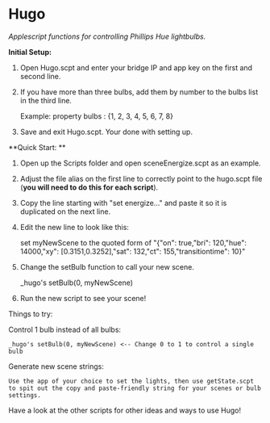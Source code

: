Hugo
====

*Applescript functions for controlling Phillips Hue lightbulbs.*

**Initial Setup:**

1. Open Hugo.scpt and enter your bridge IP and app key on the first and second line. 

2. If you have more than three bulbs, add them by number to the bulbs list in the third line. 

	Example: property bulbs : {1, 2, 3, 4, 5, 6, 7, 8}

3. Save and exit Hugo.scpt. Your done with setting up. 

**Quick Start: **

1. Open up the Scripts folder and open sceneEnergize.scpt as an example. 

2. Adjust the file alias on the first line to correctly point to the hugo.scpt file (**you will need to do this for each script**).

3. Copy the line starting with "set energize..." and paste it so it is duplicated on the next line.

4. Edit the new line to look like this:

	set myNewScene to the quoted form of "{\"on\": true,\"bri\": 120,\"hue\": 14000,\"xy\": [0.3151,0.3252],\"sat\": 132,\"ct\": 155,\"transitiontime\": 10}"

5. Change the setBulb function to call your new scene.

	_hugo's setBulb(0, myNewScene)

6. Run the new script to see your scene!

Things to try: 

Control 1 bulb instead of all bulbs:

	_hugo's setBulb(0, myNewScene) <-- Change 0 to 1 to control a single bulb
	
Generate new scene strings:

	Use the app of your choice to set the lights, then use getState.scpt to spit out the copy and paste-friendly string for your scenes or bulb settings.
	
Have a look at the other scripts for other ideas and ways to use Hugo!